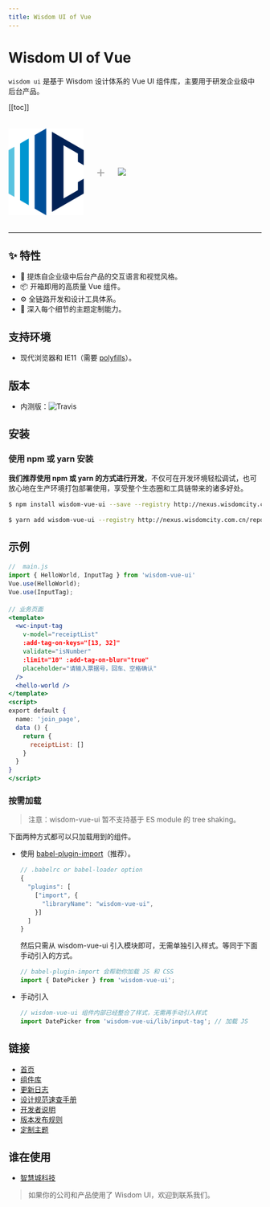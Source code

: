 ```yaml
---
title: Wisdom UI of Vue
---
```

# Wisdom UI of Vue

`wisdom ui` 是基于 Wisdom 设计体系的 Vue UI 组件库，主要用于研发企业级中后台产品。

<toc>

[[toc]]

</toc>


<div class="pic-plus">
  <img width="150" src="../../assets/wc.png"/>
  <span>+</span>
  <img width="160" src="https://cn.vuejs.org/images/logo.png"/>
</div>

<style>
.pic-plus > * {
  display: inline-block !important;
  vertical-align: middle;
  margin: 20px auto;
}
.pic-plus span {
  font-size: 30px;
  color: #aaa;
  margin: 0 20px;
}
</style>

---

## ✨ 特性

- 🌈 提炼自企业级中后台产品的交互语言和视觉风格。
- 📦 开箱即用的高质量 Vue 组件。
- ⚙️ 全链路开发和设计工具体系。
- 🎨 深入每个细节的主题定制能力。

## 支持环境

- 现代浏览器和 IE11（需要 [polyfills](https://ant.design/docs/react/getting-started-cn#兼容性)）。

## 版本

- 内测版：![Travis](https://img.shields.io/badge/wisdom--ui-0.0.1-red)

## 安装

### 使用 npm 或 yarn 安装

**我们推荐使用 npm 或 yarn 的方式进行开发**，不仅可在开发环境轻松调试，也可放心地在生产环境打包部署使用，享受整个生态圈和工具链带来的诸多好处。

```bash
$ npm install wisdom-vue-ui --save --registry http://nexus.wisdomcity.com.cn/repository/wisdomcity-npm-group/
```

```bash
$ yarn add wisdom-vue-ui --registry http://nexus.wisdomcity.com.cn/repository/wisdomcity-npm-group/
```

## 示例

```jsx
//  main.js
import { HelloWorld, InputTag } from 'wisdom-vue-ui'
Vue.use(HelloWorld);
Vue.use(InputTag);

// 业务页面
<template>
  <wc-input-tag
    v-model="receiptList"
    :add-tag-on-keys="[13, 32]"
    validate="isNumber"
    :limit="10" :add-tag-on-blur="true"
    placeholder="请输入票据号，回车、空格确认"
  />
  <hello-world />
</template>
<script>
export default {
  name: 'join_page',
  data () {
    return {
      receiptList: []
    }
  }
}
</script>
```

### 按需加载

> 注意：wisdom-vue-ui 暂不支持基于 ES module 的 tree shaking。

下面两种方式都可以只加载用到的组件。

- 使用 [babel-plugin-import](https://github.com/ant-design/babel-plugin-import)（推荐）。

  ```js
  // .babelrc or babel-loader option
  {
    "plugins": [
      ["import", {
        "libraryName": "wisdom-vue-ui",
      }]
    ]
  }
  ```

  然后只需从 wisdom-vue-ui 引入模块即可，无需单独引入样式。等同于下面手动引入的方式。

  ```jsx
  // babel-plugin-import 会帮助你加载 JS 和 CSS
  import { DatePicker } from 'wisdom-vue-ui';
  ```

- 手动引入

  ```jsx
  // wisdom-vue-ui 组件内部已经整合了样式，无需再手动引入样式
  import DatePicker from 'wisdom-vue-ui/lib/input-tag'; // 加载 JS
  ```

## 链接

- [首页](/)
- [组件库](/docs/react/introduce)
- [更新日志](/changelog)
- [设计规范速查手册](https://github.com/ant-design/ant-design/wiki/Ant-Design-%E8%AE%BE%E8%AE%A1%E5%9F%BA%E7%A1%80%E7%AE%80%E7%89%88)
- [开发者说明](https://github.com/ant-design/ant-design/wiki/Development)
- [版本发布规则](https://github.com/ant-design/ant-design/wiki/%E8%BD%AE%E5%80%BC%E8%A7%84%E5%88%99%E5%92%8C%E7%89%88%E6%9C%AC%E5%8F%91%E5%B8%83%E6%B5%81%E7%A8%8B)
- [定制主题](/docs/react/customize-theme)

## 谁在使用

- [智慧城科技](http://www.wisdomcity.com.cn/)

> 如果你的公司和产品使用了 Wisdom UI，欢迎到联系我们。
